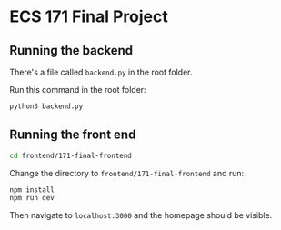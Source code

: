 # ECS 171 Final Project

## Running the backend
There's a file called ```backend.py```  in the root folder.

Run this command in the root folder:
```bash
python3 backend.py
```
## Running the front end
``` bash
cd frontend/171-final-frontend
```
Change the directory to ``` frontend/171-final-frontend ``` and run:
```bash
npm install
npm run dev
```
Then navigate to ```localhost:3000``` and the homepage should be visible.